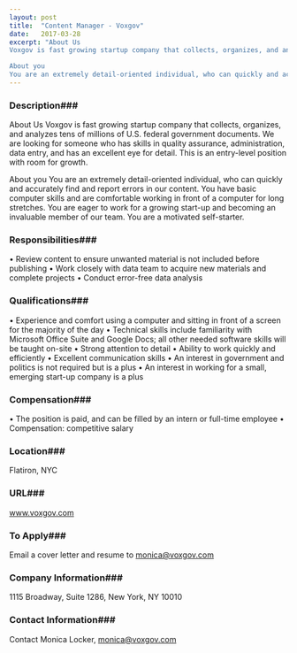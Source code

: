 ```yaml
---
layout: post
title:  "Content Manager - Voxgov"
date:   2017-03-28
excerpt: "About Us
Voxgov is fast growing startup company that collects, organizes, and analyzes tens of millions of U.S. federal government documents. We are looking for someone who has skills in quality assurance, administration, data entry, and has an excellent eye for detail. This is an entry-level position with room for growth.

About you
You are an extremely detail-oriented individual, who can quickly and accurately find and report errors in our content. You have basic computer skills and are comfortable working in front of a computer for long stretches. You are eager to work for a growing start-up and becoming an invaluable member of our team. You are a motivated self-starter."
---
```


### Description###

About Us
Voxgov is fast growing startup company that collects, organizes, and analyzes tens of millions of U.S. federal government documents. We are looking for someone who has skills in quality assurance, administration, data entry, and has an excellent eye for detail. This is an entry-level position with room for growth.

About you
You are an extremely detail-oriented individual, who can quickly and accurately find and report errors in our content. You have basic computer skills and are comfortable working in front of a computer for long stretches. You are eager to work for a growing start-up and becoming an invaluable member of our team. You are a motivated self-starter.


### Responsibilities###

• Review content to ensure unwanted material is not included before publishing
• Work closely with data team to acquire new materials and complete projects
• Conduct error-free data analysis


### Qualifications###

• Experience and comfort using a computer and sitting in front of a screen for the majority of the day
• Technical skills include familiarity with Microsoft Office Suite and Google Docs; all other needed software skills will be taught on-site
• Strong attention to detail
• Ability to work quickly and efficiently 
• Excellent communication skills
• An interest in government and politics is not required but is a plus
• An interest in working for a small, emerging start-up company is a plus


### Compensation###

• The position is paid, and can be filled by an intern or full-time employee • Compensation: competitive salary


### Location###

Flatiron, NYC


### URL###

www.voxgov.com

### To Apply###

Email a cover letter and resume to monica@voxgov.com


### Company Information###

1115 Broadway, Suite 1286, New York, NY 10010


### Contact Information###

Contact Monica Locker, monica@voxgov.com

